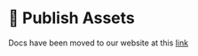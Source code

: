 # 📢 Publish Assets

Docs have been moved to our website at this [link](https://tomatophp.com/en/open-source/filament-users)

